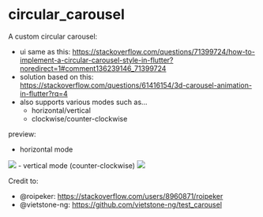 # circular_carousel

A custom circular carousel:
- ui same as this: https://stackoverflow.com/questions/71399724/how-to-implement-a-circular-carousel-style-in-flutter?noredirect=1#comment136239146_71399724
- solution based on this: https://stackoverflow.com/questions/61416154/3d-carousel-animation-in-flutter?rq=4
- also supports various modes such as...
  - horizontal/vertical
  - clockwise/counter-clockwise

preview:
- horizontal mode
<img src="https://media.giphy.com/media/R7ehDZN2LxD3LGnACF/giphy.gif"/>
- vertical mode (counter-clockwise)
<img src="https://media.giphy.com/media/YbkHRRFYoB7Lj4zDfQ/giphy.gif"/>

Credit to:
- @roipeker: https://stackoverflow.com/users/8960871/roipeker
- @vietstone-ng: https://github.com/vietstone-ng/test_carousel
